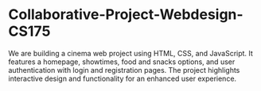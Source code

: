 # Collaborative-Project-Webdesign-CS175
 We are building a cinema web project using HTML, CSS, and JavaScript. It features a homepage, showtimes, food and snacks options, and user authentication with login and registration pages. The project highlights interactive design and functionality for an enhanced user experience.
